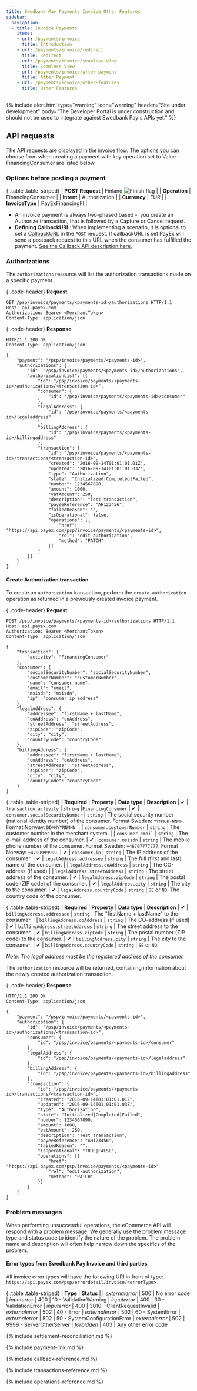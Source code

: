 ```yaml
---
title: Swedbank Pay Payments Invoice Other Features
sidebar:
  navigation:
  - title: Invoice Payments
    items:
    - url: /payments/invoice
      title: Introduction
    - url: /payments/invoice/redirect
      title: Redirect
    - url: /payments/invoice/seamless-view
      title: Seamless View
    - url: /payments/invoice/after-payment
      title: After Payment
    - url: /payments/invoice/other-features
      title: Other Features
---
```


{% include alert.html type="warning"
                      icon="warning"
                      header="Site under development"
                      body="The Developer Portal is under construction and 
                      should not be used to integrate against Swedbank Pay's 
                      APIs yet." %}

## API requests

The API requests are displayed in the [invoice flow][invoice-flow]. 
The options you can choose from when creating a payment with key operation 
set to Value FinancingConsumer are listed below.

### Options before posting a payment

{:.table .table-striped}
| **POST Request** |	Finland ![Finish flag][fi-png]  |
| **Operation** |	FinancingConsumer |
| **Intent** | Authorization |
| **Currency** | EUR |
| **InvoiceType** |	PayExFinancingFI |

*   An invoice payment is always two-phased based -  you create an Authorize 
    transaction, that is followed by a Capture or Cancel request.
*   **Defining CallbackURL**: When implementing a scenario, it is optional 
    to set a [CallbackURL][callback-url] in the `POST` request. 
    If callbackURL is set PayEx will send a postback request to this URL when 
    the consumer has fulfilled the payment. 
    [See the Callback API description here.][callback-api]

### Authorizations

The `authorizations` resource will list the authorization transactions 
made on a specific payment.

{:.code-header}
**Request**

```http
GET /psp/invoice/payments/<payments-id>/authorizations HTTP/1.1
Host: api.payex.com
Authorization: Bearer <MerchantToken>
Content-Type: application/json
```

{:.code-header}
**Response**

```http
HTTP/1.1 200 OK
Content-Type: application/json

{
    "payment": "/psp/invoice/payments/<payments-id>",
    "authorizations": {
        "id": "/psp/invoice/payments/<payments-id>/authorizations",
        "authorizationList": [{
            "id": "/psp/invoice/payments/<payments-id>/authorizations/<transaction-id>",
            "consumer": {
                "id": "/psp/invoice/payments/<payments-id>/consumer"
            },
            "legalAddress": {
                "id": "/psp/invoice/payments/<payments-id>/legaladdress"
            },
            "billingAddress": {
                "id": "/psp/invoice/payments/<payments-id>/billingaddress"
            },
            "transaction": {
                "id": "/psp/invoice/payments/<payments-id>/transactions/<transaction-id>",
                "created": "2016-09-14T01:01:01.01Z",
                "updated": "2016-09-14T01:01:01.03Z",
                "type": "Authorization",
                "state": "Initialized|Completed|Failed",
                "number": 1234567890,
                "amount": 1000,
                "vatAmount": 250,
                "description": "Test transaction",
                "payeeReference": "AH123456",
                "failedReason": "",
                "isOperational": false,
                "operations": [{
                    "href": "https://api.payex.com/psp/invoice/payments/<payments-id>",
                    "rel": "edit-authorization",
                    "method": "PATCH"
                }]
            }
        }]
    }
}
```

#### Create Authorization transaction

To create an `authorization` transaction, perform the `create-authorization` 
operation as returned in a previously created invoice payment.

{:.code-header}
**Request**

```http
POST /psp/invoice/payments/<payments-id>/authorizations HTTP/1.1
Host: api.payex.com
Authorization: Bearer <MerchantToken>
Content-Type: application/json

{
    "transaction": {
        "activity": "FinancingConsumer"
    },
    "consumer": {
        "socialSecurityNumber": "socialSecurityNumber",
        "customerNumber": "customerNumber",
        "name": "consumer name",
        "email": "email",
        "msisdn": "msisdn",
        "ip": "consumer ip address"
    },
    "legalAddress": {
        "addressee": "firstName + lastName",
        "coAddress": "coAddress",
        "streetAddress": "streetAddress",
        "zipCode": "zipCode",
        "city": "city",
        "countryCode": "countryCode"
    },
    "billingAddress": {
        "addressee": "firstName + lastName",
        "coAddress": "coAddress",
        "streetAddress": "streetAddress",
        "zipCode": "zipCode",
        "city": "city",
        "countryCode": "countryCode"
    }
}
```

{:.table .table-striped}
| **Required** | **Property** | **Data type** | **Description** 
| ✔︎︎︎︎︎ | `transaction.activity` | `string` |`FinancingConsumer`
| ✔︎︎︎︎︎ | `consumer.socialSecurityNumber` | `string` | The social security number (national identity number) of the consumer. Format Sweden: `YYMMDD-NNNN`. Format Norway: `DDMMYYNNNNN`.
| | `consumer.customerNumber` | `string` | The customer number in the merchant system.
| | `consumer.email` | `string` | The e-mail address of the consumer.
| ✔︎︎︎︎︎ | `consumer.msisdn` | `string` | The mobile phone number of the consumer. Format Sweden: `+46707777777`. Format Norway: `+4799999999`.
| ✔︎︎︎︎︎ | `consumer.ip` | `string` | The IP address of the consumer.
| ✔︎︎︎︎︎ | `legalAddress.addressee` | `string` | The full (first and last) name of the consumer.
| | `legalAddress.coAddress` | `string` | The CO-address (if used)
| | `legalAddress.streetAddress` | `string` | The street address of the consumer.
| ✔︎︎︎︎︎ | `legalAddress.zipCode` | `string` | The postal code (ZIP code) of the consumer.
| ✔︎︎︎︎︎ | `legalAddress.city` | `string` | The city to the consumer.
| ✔︎︎︎︎︎ | `legalAddress.countryCode` | `string` | `SE` or `NO`. The country code of the consumer.

{:.table .table-striped}
| **Required** | **Property** | **Data type** | **Description** 
| ✔︎︎︎︎︎ | `billingAddress.addressee` | `string` | The "firstName + lastName" to the consumer.
| | `billingAddress.coAddress` | `string` | The CO-address (if used)
| ✔︎︎︎︎︎ | `billingAddress.streetAddress` | `string` | The street address to the consumer.
| ✔︎︎︎︎︎ | `billingAddress.zipCode` | `string` | The postal number (ZIP code) to the consumer.
| ✔︎︎︎︎︎ | `billingAddress.city` | `string` | The city to the consumer.
| ✔︎︎︎︎︎ | `billingAddress.countryCode` | `string` | `SE` or `NO`.

_Note: The legal address must be the registered address of the consumer._


The `authorization` resource will be returned, containing information about 
the newly created authorization transaction.

{:.code-header}
**Response**

```http
HTTP/1.1 200 OK
Content-Type: application/json

{
    "payment": "/psp/invoice/payments/<payments-id>",
    "authorization": {
        "id": "/psp/invoice/payments/<payments-id>/authorizations/<transaction-id>",
        "consumer": {
            "id": "/psp/invoice/payments/<payments-id>/consumer"
        },
        "legalAddress": {
            "id": "/psp/invoice/payments/<payments-id>/legaladdress"
        },
        "billingAddress": {
            "id": "/psp/invoice/payments/<payments-id>/billingaddress"
        },
        "transaction": {
            "id": "/psp/invoice/payments/<payments-id>/transactions/<transaction-id>",
            "created": "2016-09-14T01:01:01.01Z",
            "updated": "2016-09-14T01:01:01.03Z",
            "type": "Authorization",
            "state": "Initialized|Completed|Failed",
            "number": 1234567890,
            "amount": 1000,
            "vatAmount": 250,
            "description": "Test transaction",
            "payeeReference": "AH123456",
            "failedReason": "",
            "isOperational": "TRUE|FALSE",
            "operations": [{
                "href": "https://api.payex.com/psp/invoice/payments/<payments-id>"
                "rel": "edit-authorization",
                "method": "PATCH"
            }]
        }
    }
}
```

### Problem messages

When performing unsuccessful operations, the eCommerce API will respond with 
a problem message. We generally use the problem message type and status code 
to identify the nature of the problem. The problem name and description will 
often help narrow down the specifics of the problem.

#### Error types from Swedbank Pay Invoice and third parties 

All invoice error types will have the following URI in front of type: 
`https://api.payex.com/psp/errordetail/invoice/<errorType>`

{:.table .table-striped}
| **Type** | **Status** | 
| *externalerror* | 500 | No error code
| *inputerror* | 400 | 10 - ValidationWarning
| *inputerror* | 400 | 30 - ValidationError
| *inputerror* | 400 | 3010 - ClientRequestInvalid
| *externalerror* | 502 | 40 - Error
| *externalerror* | 502 | 60 - SystemError
| *externalerror* | 502 | 50 - SystemConfigurationError
| *externalerror* | 502 | 9999 - ServerOtherServer
| *forbidden* | 403 | Any other error code

{% include settlement-reconciliation.md %}

{% include payment-link.md %}

{% include callback-reference.md %}

{% include transactions-reference.md %}

{% include operations-reference.md %}

[callback-api]: #callback
[callback-url]: #callback
[fi-png]: /assets/img/fi.png
[invoice-flow]: /payments/invoice/index/#invoice-flow

